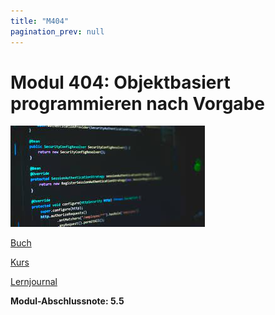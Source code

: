 ```yaml
---
title: "M404"
pagination_prev: null
---
```


# Modul 404: Objektbasiert programmieren nach Vorgabe

![logo_module](/data/m404/m404_logo.png)

[Buch](./buch.md)

[Kurs](./kurs.md)

[Lernjournal](./lernjournal.md)

**Modul-Abschlussnote: 5.5**

